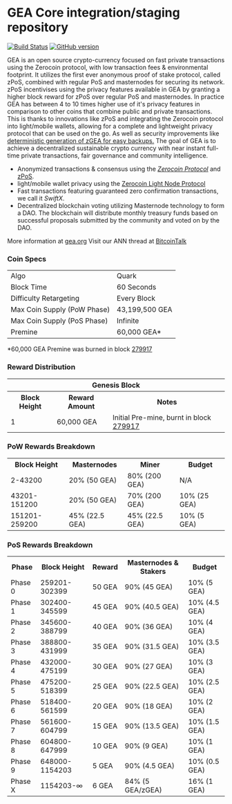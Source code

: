 GEA Core integration/staging repository
=====================================

[![Build Status](https://travis-ci.org/GEA-Project/GEA.svg?branch=master)](https://travis-ci.org/GEA-Project/GEA) [![GitHub version](https://badge.fury.io/gh/GEA-Project%2FGEA.svg)](https://badge.fury.io/gh/GEA-Project%2FGEA)

GEA is an open source crypto-currency focused on fast private transactions using the Zerocoin protocol, with low transaction fees & environmental footprint.  It utilizes the first ever anonymous proof of stake protocol, called zPoS, combined with regular PoS and masternodes for securing its network. zPoS incentivises using the privacy features available in GEA by granting a higher block reward for zPoS over regular PoS and masternodes. In practice GEA has between 4 to 10 times higher use of it's privacy features in comparison to other coins that combine public and private transactions. This is thanks to innovations like zPoS and integrating the Zerocoin protocol into light/mobile wallets, allowing for a complete and lightweight privacy protocol that can be used on the go. As well as security improvements like [deterministic generation of zGEA for easy backups.](https://www.reddit.com/r/gea/comments/8gbjf7/how_to_use_deterministic_zerocoin_generation/)
The goal of GEA is to achieve a decentralized sustainable crypto currency with near instant full-time private transactions, fair governance and community intelligence.
- Anonymized transactions & consensus using the [_Zerocoin Protocol_](http://www.gea.org/zgea) and [zPoS](https://gea.org/zpos/).
- light/mobile wallet privacy using the [Zerocoin Light Node Protocol](https://gea.org/wp-content/uploads/2018/11/Zerocoin_Light_Node_Protocol.pdf)
- Fast transactions featuring guaranteed zero confirmation transactions, we call it _SwiftX_.
- Decentralized blockchain voting utilizing Masternode technology to form a DAO. The blockchain will distribute monthly treasury funds based on successful proposals submitted by the community and voted on by the DAO.

More information at [gea.org](http://www.gea.org) Visit our ANN thread at [BitcoinTalk](http://www.bitcointalk.org/index.php?topic=1262920)

### Coin Specs
<table>
<tr><td>Algo</td><td>Quark</td></tr>
<tr><td>Block Time</td><td>60 Seconds</td></tr>
<tr><td>Difficulty Retargeting</td><td>Every Block</td></tr>
<tr><td>Max Coin Supply (PoW Phase)</td><td>43,199,500 GEA</td></tr>
<tr><td>Max Coin Supply (PoS Phase)</td><td>Infinite</td></tr>
<tr><td>Premine</td><td>60,000 GEA*</td></tr>
</table>

*60,000 GEA Premine was burned in block [279917](http://www.presstab.pw/phpexplorer/GEA/block.php?blockhash=206d9cfe859798a0b0898ab00d7300be94de0f5469bb446cecb41c3e173a57e0)

### Reward Distribution

<table>
<th colspan=4>Genesis Block</th>
<tr><th>Block Height</th><th>Reward Amount</th><th>Notes</th></tr>
<tr><td>1</td><td>60,000 GEA</td><td>Initial Pre-mine, burnt in block <a href="http://www.presstab.pw/phpexplorer/GEA/block.php?blockhash=206d9cfe859798a0b0898ab00d7300be94de0f5469bb446cecb41c3e173a57e0">279917</a></td></tr>
</table>

### PoW Rewards Breakdown

<table>
<th>Block Height</th><th>Masternodes</th><th>Miner</th><th>Budget</th>
<tr><td>2-43200</td><td>20% (50 GEA)</td><td>80% (200 GEA)</td><td>N/A</td></tr>
<tr><td>43201-151200</td><td>20% (50 GEA)</td><td>70% (200 GEA)</td><td>10% (25 GEA)</td></tr>
<tr><td>151201-259200</td><td>45% (22.5 GEA)</td><td>45% (22.5 GEA)</td><td>10% (5 GEA)</td></tr>
</table>

### PoS Rewards Breakdown

<table>
<th>Phase</th><th>Block Height</th><th>Reward</th><th>Masternodes & Stakers</th><th>Budget</th>
<tr><td>Phase 0</td><td>259201-302399</td><td>50 GEA</td><td>90% (45 GEA)</td><td>10% (5 GEA)</td></tr>
<tr><td>Phase 1</td><td>302400-345599</td><td>45 GEA</td><td>90% (40.5 GEA)</td><td>10% (4.5 GEA)</td></tr>
<tr><td>Phase 2</td><td>345600-388799</td><td>40 GEA</td><td>90% (36 GEA)</td><td>10% (4 GEA)</td></tr>
<tr><td>Phase 3</td><td>388800-431999</td><td>35 GEA</td><td>90% (31.5 GEA)</td><td>10% (3.5 GEA)</td></tr>
<tr><td>Phase 4</td><td>432000-475199</td><td>30 GEA</td><td>90% (27 GEA)</td><td>10% (3 GEA)</td></tr>
<tr><td>Phase 5</td><td>475200-518399</td><td>25 GEA</td><td>90% (22.5 GEA)</td><td>10% (2.5 GEA)</td></tr>
<tr><td>Phase 6</td><td>518400-561599</td><td>20 GEA</td><td>90% (18 GEA)</td><td>10% (2 GEA)</td></tr>
<tr><td>Phase 7</td><td>561600-604799</td><td>15 GEA</td><td>90% (13.5 GEA)</td><td>10% (1.5 GEA)</td></tr>
<tr><td>Phase 8</td><td>604800-647999</td><td>10 GEA</td><td>90% (9 GEA)</td><td>10% (1 GEA)</td></tr>
<tr><td>Phase 9</td><td>648000-1154203</td><td>5 GEA</td><td>90% (4.5 GEA)</td><td>10% (0.5 GEA)</td></tr>
<tr><td>Phase X</td><td>1154203-∞</td><td>6 GEA</td><td>84% (5 GEA/zGEA)</td><td>16% (1 GEA)</td></tr>
</table>
